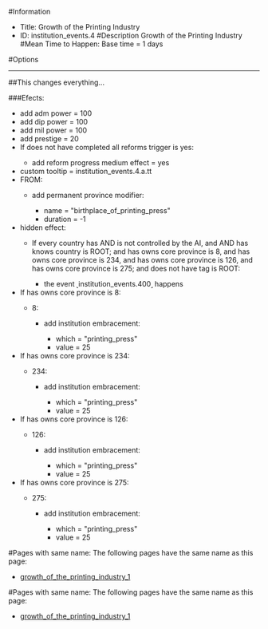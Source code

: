#Information
 - Title: Growth of the Printing Industry
 - ID: institution_events.4
#Description
Growth of the Printing Industry
#Mean Time to Happen:
Base time = 1 days

#Options

___
##This changes everything...

###Efects:<ul><li>add adm power = 100</li><li>add dip power = 100</li><li>add mil power = 100</li><li>add prestige = 20</li><li>If does not have completed all reforms trigger is yes:</li><ul><li>add reform progress medium effect = yes</li></ul><li>custom tooltip = institution_events.4.a.tt</li><li>FROM:</li><ul><li>add permanent province modifier:</li><ul><li>name = "birthplace_of_printing_press"</li><li>duration = -1</li></ul></ul><li>hidden effect:</li><ul><li>If every country has AND is not controlled by the AI, and AND has knows country is ROOT; and has owns core province is 8, and has owns core province is 234, and has owns core province is 126, and has owns core province is 275; and does not have tag is ROOT:</li><ul><li>the event ˻institution_events.400˼ happens</li></ul></ul><li>If has owns core province is 8:</li><ul><li>8:</li><ul><li>add institution embracement:</li><ul><li>which = "printing_press"</li><li>value = 25</li></ul></ul></ul><li>If has owns core province is 234:</li><ul><li>234:</li><ul><li>add institution embracement:</li><ul><li>which = "printing_press"</li><li>value = 25</li></ul></ul></ul><li>If has owns core province is 126:</li><ul><li>126:</li><ul><li>add institution embracement:</li><ul><li>which = "printing_press"</li><li>value = 25</li></ul></ul></ul><li>If has owns core province is 275:</li><ul><li>275:</li><ul><li>add institution embracement:</li><ul><li>which = "printing_press"</li><li>value = 25</li></ul></ul></ul></ul>


#Pages with same name:
The following pages have the same name as this page:
 - [growth_of_the_printing_industry_1](growth_of_the_printing_industry_1.md)


#Pages with same name:
The following pages have the same name as this page:
 - [growth_of_the_printing_industry_1](growth_of_the_printing_industry_1.md)
